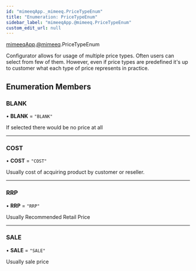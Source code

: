 ```yaml
---
id: "mimeeqApp._mimeeq.PriceTypeEnum"
title: "Enumeration: PriceTypeEnum"
sidebar_label: "mimeeqApp.@mimeeq.PriceTypeEnum"
custom_edit_url: null
---
```


[mimeeqApp](../modules/mimeeqApp.md).[@mimeeq](../namespaces/mimeeqApp._mimeeq.md).PriceTypeEnum

Configurator allows for usage of multiple price types. Often users can select from few of them.
However, even if price types are predefined it's up to customer what each type of price represents in practice.

## Enumeration Members

### BLANK

• **BLANK** = ``"BLANK"``

If selected there would be no price at all

___

### COST

• **COST** = ``"COST"``

Usually cost of acquiring product by customer or reseller.

___

### RRP

• **RRP** = ``"RRP"``

Usually Recommended Retail Price

___

### SALE

• **SALE** = ``"SALE"``

Usually sale price
